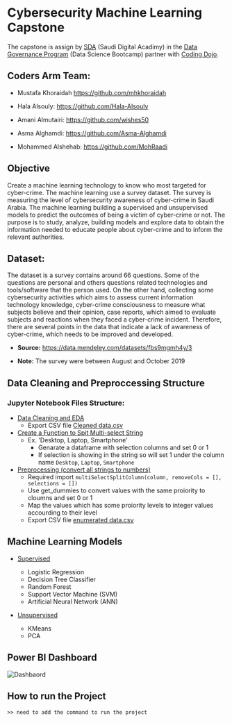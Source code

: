 # Cybersecurity Machine Learning Capstone

The capstone is assign by [SDA](https://sda.edu.sa) (Saudi Digital Acadimy) in the [Data Governance Program](https://github.com/mhkhoraidah/SDA-Python-Dash-Project/files/7786003/Data.Governance.Program.Calendar.pdf) (Data Science Bootcamp) partner with [Coding Dojo](https://www.codingdojo.com).

## Coders Arm Team:
- Mustafa Khoraidah
  https://github.com/mhkhoraidah
  
- Hala Alsouly: 
  https://github.com/Hala-Alsouly
  
- Amani Almutairi:
  https://github.com/wishes50
  
- Asma Alghamdi:
  https://github.com/Asma-Alghamdi
  
- Mohammed Alshehab:
  https://github.com/MohRaadi

## Objective

Create a machine learning technology to know who most targeted for cyber-crime. The machine learning use a survey dataset. The survey is measuring the level of cybersecurity awareness of cyber-crime in Saudi Arabia. The machine learning building a supervised and unsupervised models to predict the outcomes of being a victim of cyber-crime or not. The purpose is to study, analyze, building models and explore data to obtain the information needed to educate people about cyber-crime and to inform the relevant authorities.


## Dataset: 

The dataset is a survey contains around 66 questions. Some of the questions are personal and others questions related technologies and tools/software that the person used. On the other hand, collecting some cybersecurity activities which aims to assess current information technology knowledge, cyber-crime consciousness to measure what subjects believe and their opinion, case reports, which aimed to evaluate subjects and reactions when they faced a cyber-crime incident. Therefore, there are several points in the data that indicate a lack of awareness of cyber-crime, which needs to be improved and developed.

 - **Source:** https://data.mendeley.com/datasets/fbs9mgmh4y/3

 - **Note:** The survey were between August and October 2019


## Data Cleaning and Preproccessing Structure

### Jupyter Notebook Files Structure:
 - [Data Cleaning and EDA](https://github.com/mhkhoraidah/SDA-Capstone/blob/master/Data%20cleaning%20and%20EDA.ipynb)
   - Export CSV file [Cleaned data.csv](https://github.com/mhkhoraidah/SDA-Capstone/blob/master/Cleaned%20data.csv)
 - [Create a Function to Spit Multi-select String](https://github.com/mhkhoraidah/SDA-Capstone/blob/master/spit%20multi-select%20function.ipynb)
   - Ex. 'Desktop, Laptop, Smartphone' 
     - Genarate a dataframe with selection columns and set 0 or 1
     - If selection is showing in the string so will set 1 under the column name `Desktop`, `Laptop`, `Smartphone`
 - [Preprocessing (convert all strings to numbers)](https://github.com/mhkhoraidah/SDA-Capstone/blob/master/Preprocessing%20(convert%20to%20numbers).ipynb)
   - Required import `multiSelectSplitColumn(column, removeCols = [], selections = [])`
   - Use get_dummies to convert values with the same proiority to cloumns and set 0 or 1
   - Map the values which has some proiority levels to integer values accourding to their level
   - Export CSV file [enumerated data.csv](https://github.com/mhkhoraidah/SDA-Capstone/blob/master/enumerated%20dataset.csv)


## Machine Learning Models

  - [Supervised](https://github.com/mhkhoraidah/SDA-Capstone/blob/master/Supervised%20ML.ipynb)
    - Logistic Regression
    - Decision Tree Classifier
    - Random Forest
    - Support Vector Machine (SVM)
    - Artificial Neural Network (ANN) 
 
  - [Unsupervised](https://github.com/mhkhoraidah/SDA-Capstone/blob/master/Unsupervised%20ML.ipynb)
    - KMeans
    - PCA
    
## Power BI Dashboard
<img src="https://github.com/mhkhoraidah/SDA-Capstone/blob/master/Power%20BI/Capstone%20Dashboard.PNG?raw=true" alt="Dashbaord">

## How to run the Project
```
>> need to add the command to run the project
```
